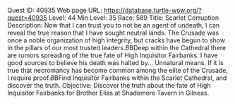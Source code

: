 Quest ID: 40935
Web page URL: https://database.turtle-wow.org/?quest=40935
Level: 44
Min Level: 35
Race: 589
Title: Scarlet Corruption
Description: Now that I can trust you to not be an agent of undeath, I can reveal the true reason that I have sought neutral lands. The Crusade was once a noble organization of high integrity, but cracks have begun to show in the pillars of our most trusted leaders.$B$BDeep within the Cathedral there are rumors spreading of the true fate of High Inquisitor Fairbanks. I have good sources to believe his death was halted by... Unnatural means. If it is true that necromancy has become common among the elite of the Crusade, I require proof.$B$BFind Inquisitor Fairbanks within the Scarlet Cathedral, and discover the truth.
Objective: Discover the truth about the fate of High Inquisitor Fairbanks for Brother Elias at Shademore Tavern in Gilneas.
